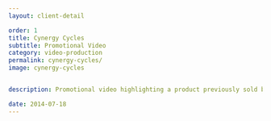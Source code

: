 ```yaml
---
layout: client-detail

order: 1
title: Cynergy Cycles
subtitle: Promotional Video
category: video-production
permalink: cynergy-cycles/
image: cynergy-cycles


description: Promotional video highlighting a product previously sold by Cynergy Cycles Santa Monica. Our goal was to highlight the top features.  Sound and lighting provided by Brandon Zeolla.  Directed, Produced, Filmed, Edited by Paul Cline.

date: 2014-07-18
---
```

